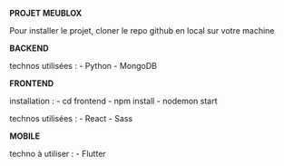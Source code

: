 **PROJET MEUBLOX**

Pour installer le projet, cloner le repo github en local sur votre machine

**BACKEND**

technos utilisées :
    - Python
    - MongoDB

**FRONTEND**

installation :
    - cd frontend
    - npm install
    - nodemon start


technos utilisées :
    - React
    - Sass


**MOBILE**

techno à utiliser :
    - Flutter
